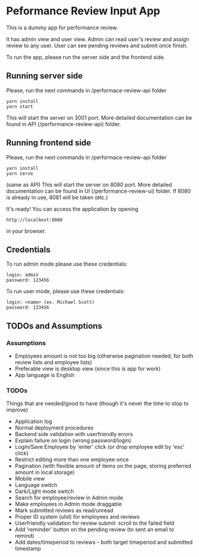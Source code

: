 # Peformance Review Input App
This is a dummy app for performance review. 

It has admin view and user view. 
Admin can read user's review and assign review to any user. 
User can see pending reviews and submit once finish.

To run the app, please run the server side and the frontend side.

## Running server side
Please, run the next commands in /performace-review-api folder
``` 
yarn install
yarn start
```
This will start the server on 3001 port. More detailed documentation can be found in API (/performance-review-api) folder.
## Running frontend side
Please, run the next commands in /performace-review-api folder
``` 
yarn install
yarn serve
```
(same as API)
This will start the server on 8080 port. More detailed documentation can be found in UI (/performance-review-ui) folder.
If 8080 is already in use, 8081 will be taken (etc.)

It's ready!
You can access the application by opening
``` 
http://localhost:8080
```
in your browser.

## Credentials
To run admin mode please use these credentials:
```
login: admin
password: 123456
```
To run user mode, please use these credentials:
```
login: <name> (ex. Michael Scott)
password: 123456
```

## TODOs and Assumptions
### Assumptions
- Employees amount is not too big (otherwise pagination needed, for both review lists and employee lists)
- Preferable view is desktop view (since this is app for work)
- App language is English
### TODOs
Things that are needed/good to have (though it's never the time to stop to improve)
- Application log
- Normal deployment procedures
- Backend side validation with userfriendly errors
- Explain failure on login (wrong password/login)
- Login/Save Employee by 'enter' click (or drop employee edit by 'esc' click)
- Restrict editing more than one employee once
- Pagination (with flexible amount of items on the page, storing preferred amount in local storage)
- Mobile view
- Language switch
- Dark/Light mode switch
- Search for employee/review in Admin mode
- Make employees in Admin mode draggable 
- Mark submitted reviews as read/unread 
- Proper ID system (ulid) for employees and reviews
- Userfriendly validation for review submit: scroll to the failed field
- Add 'reminder' button on the pending review (to sent an email to remind)
- Add dates/timeperiod to reviews - both target timeperiod and submitted timestamp
